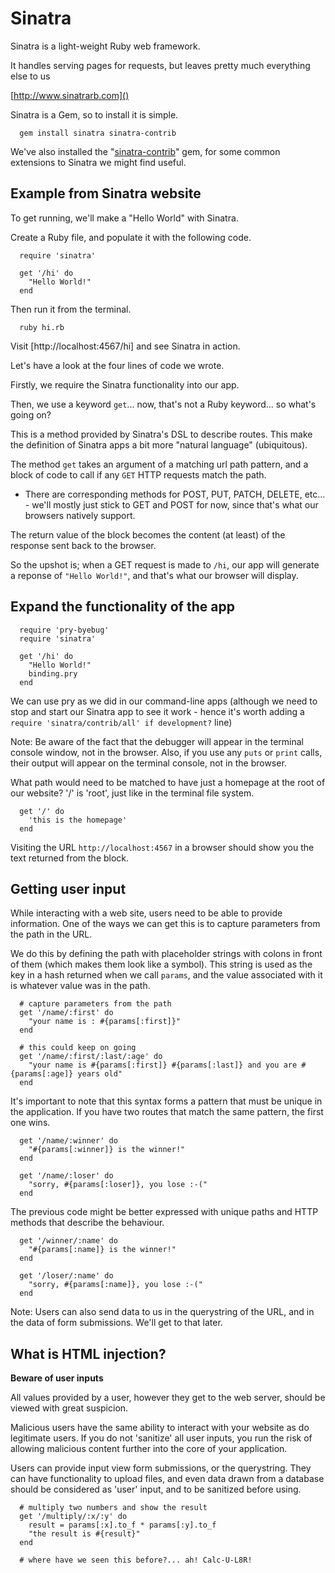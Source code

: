 # Sinatra

Sinatra is a light-weight Ruby web framework.

It handles serving pages for requests, but leaves pretty much everything else to us

[http://www.sinatrarb.com]()

Sinatra is a Gem, so to install it is simple.

```
  gem install sinatra sinatra-contrib
```

We've also installed the "[sinatra-contrib](https://github.com/sinatra/sinatra-contrib)" gem, for some common extensions to Sinatra we might find useful.


## Example from Sinatra website

To get running, we'll make a "Hello World" with Sinatra.

Create a Ruby file, and populate it with the following code.

```
  require 'sinatra'

  get '/hi' do
    "Hello World!"
  end
```

Then run it from the terminal.

```
  ruby hi.rb
```

Visit [http://localhost:4567/hi] and see Sinatra in action.

Let's have a look at the four lines of code we wrote.

Firstly, we require the Sinatra functionality into our app.

Then, we use a keyword `get`... now, that's not a Ruby keyword... so what's going on?

This is a method provided by Sinatra's DSL to describe routes. This make the definition of Sinatra apps a bit more "natural language" (ubiquitous).

The method `get` takes an argument of a matching url path pattern, and a block of code to call if any `GET` HTTP requests match the path.

- There are corresponding methods for POST, PUT, PATCH, DELETE, etc... - we'll mostly just stick to GET and POST for now, since that's what our browsers natively support.

The return value of the block becomes the content (at least) of the response sent back to the browser.

So the upshot is; when a GET request is made to `/hi`, our app will generate a reponse of `"Hello World!"`, and that's what our browser will display.


## Expand the functionality of the app

```
  require 'pry-byebug'
  require 'sinatra'

  get '/hi' do
    "Hello World!"
    binding.pry
  end
```

We can use pry as we did in our command-line apps (although we need to stop and start our Sinatra app to see it work - hence it's worth adding a `require 'sinatra/contrib/all' if development?` line)

Note: Be aware of the fact that the debugger will appear in the terminal console window, not in the browser. Also, if you use any `puts` or `print` calls, their output will appear on the terminal console, not in the browser.

What path would need to be matched to have just a homepage at the root of our website? '/' is 'root', just like in the terminal file system.

```
  get '/' do
    'this is the homepage'
  end
```

Visiting the URL `http://localhost:4567` in a browser should show you the text returned from the block.


## Getting user input

While interacting with a web site, users need to be able to provide information. One of the ways we can get this is to capture parameters from the path in the URL.

We do this by defining the path with placeholder strings with colons in front of them (which makes them look like a symbol). This string is used as the key in a hash returned when we call `params`, and the value associated with it is whatever value was in the path.

```
  # capture parameters from the path
  get '/name/:first' do
    "your name is : #{params[:first]}"
  end

  # this could keep on going
  get '/name/:first/:last/:age' do
    "your name is #{params[:first]} #{params[:last]} and you are #{params[:age]} years old"
  end
```

It's important to note that this syntax forms a pattern that must be unique in the application. If you have two routes that match the same pattern, the first one wins.

```
  get '/name/:winner' do
    "#{params[:winner]} is the winner!"
  end

  get '/name/:loser' do
    "sorry, #{params[:loser]}, you lose :-("
  end
```

The previous code might be better expressed with unique paths and HTTP methods that describe the behaviour.

```
  get '/winner/:name' do
    "#{params[:name]} is the winner!"
  end

  get '/loser/:name' do
    "sorry, #{params[:name]}, you lose :-("
  end
```

Note: Users can also send data to us in the querystring of the URL, and in the data of form submissions. We'll get to that later.


## What is HTML injection?

**Beware of user inputs**

All values provided by a user, however they get to the web server, should be viewed with great suspicion.

Malicious users have the same ability to interact with your website as do legitimate users. If you do not 'sanitize' all user inputs, you run the risk of allowing malicious content further into the core of your application.

Users can provide input view form submissions, or the querystring. They can have functionality to upload files, and even data drawn from a database should be considered as 'user' input, and to be sanitized before using.

```
  # multiply two numbers and show the result
  get '/multiply/:x/:y' do
    result = params[:x].to_f * params[:y].to_f
    "the result is #{result}"
  end

  # where have we seen this before?... ah! Calc-U-L8R!
```
